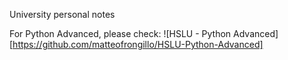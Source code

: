 University personal notes

For Python Advanced, please check:
![HSLU - Python Advanced][https://github.com/matteofrongillo/HSLU-Python-Advanced]
